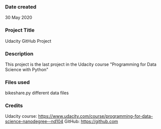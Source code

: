 ### Date created
30 May 2020

### Project Title
Udacity GitHub Project

### Description
This project is the last project in the Udacity course "Programming for Data Science with Python"

### Files used
bikeshare.py
different data files

### Credits
Udacity course: https://www.udacity.com/course/programming-for-data-science-nanodegree--nd104
GitHub: https://github.com
